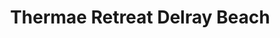---
title: "Thermae Retreat Delray Beach"
url: /delray-beach/thermae-retreat-delray-beach/
shop: massage
---
